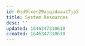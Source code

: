 ```yaml
---
id: 0jd9lxer29ajqidaauz7ja5
title: System Resources
desc: ''
updated: 1646347310610
created: 1646347310610
---
```


